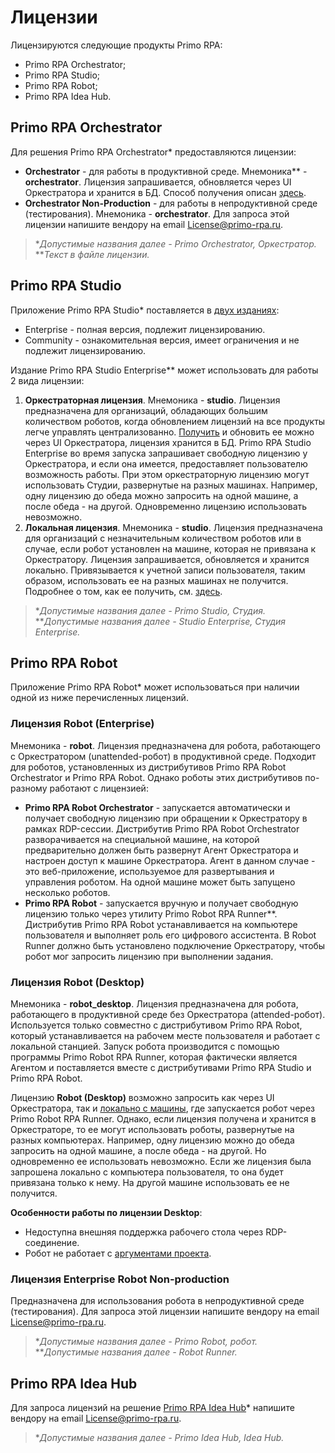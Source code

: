  # Лицензии

Лицензируются следующие продукты Primo RPA:
* Primo RPA Orchestrator;
* Primo RPA Studio;
* Primo RPA Robot;
* Primo RPA Idea Hub.

## Primo RPA Orchestrator

Для решения Primo RPA Orchestrator\* предоставляются лицензии:
* **Orchestrator** - для работы в продуктивной среде. Мнемоника\*\* - **orchestrator**. Лицензия запрашивается, обновляется через UI Оркестратора и хранится в БД. Способ получения описан [здесь](https://docs.primo-rpa.ru/primo-rpa/orchestrator/settings/licensing/new-license).
* **Orchestrator Non-Production** - для работы в непродуктивной среде (тестирования). Мнемоника - **orchestrator**. Для запроса этой лицензии напишите вендору на email License@primo-rpa.ru.

> \**Допустимые названия далее - Primo Orchestrator, Оркестратор.*\
> \*\**Текст в файле лицензии.*

## Primo RPA Studio

Приложение Primo RPA Studio\* поставляется в [двух изданиях](https://docs.primo-rpa.ru/primo-rpa/primo-studio/editions):
* Enterprise - полная версия, подлежит лицензированию.
* Community - ознакомительная версия, имеет ограничения и не подлежит лицензированию.

Издание Primo RPA Studio Enterprise\*\* может использовать для работы 2 вида лицензии:

1. **Оркестраторная лицензия**. Мнемоника - **studio**. Лицензия предназначена для организаций, обладающих большим количеством роботов, когда обновлением лицензий на все продукты легче управлять централизованно. [Получить](https://docs.primo-rpa.ru/primo-rpa/orchestrator/settings/licensing/new-license) и обновить ее можно через UI Оркестратора, лицензия хранится в БД. Primo RPA Studio Enterprise во время запуска запрашивает свободную лицензию у Оркестратора, и если она имеется, предоставляет пользователю возможность работы. При этом оркестраторную лицензию могут использовать Студии, развернутые на разных машинах. Например, одну лицензию до обеда можно запросить на одной машине, а после обеда - на другой. Одновременно лицензию использовать невозможно. 
2. **Локальная лицензия**. Мнемоника - **studio**. Лицензия предназначена для организаций с незначительным количеством роботов или в случае, если робот установлен на машине, которая не привязана к Оркестратору. Лицензия запрашивается, обновляется и хранится локально. Привязывается к учетной записи пользователя, таким образом, использовать ее на разных машинах не получится. Подробнее о том, как ее получить, см. [здесь](https://docs.primo-rpa.ru/primo-rpa/primo-studio/enterprise#lokalnaya-licenziya).

> \**Допустимые названия далее - Primo Studio, Студия.*\
> \*\**Допустимые названия далее - Studio Enterprise, Студия Enterprise.*

## Primo RPA Robot

Приложение Primo RPA Robot\* может использоваться при наличии одной из ниже перечисленных лицензий.

### Лицензия Robot (Enterprise)

Мнемоника - **robot**. Лицензия предназначена для робота, работающего с Оркестратором (unattended-робот) в продуктивной среде.  Подходит для роботов, установленных из дистрибутивов Primo RPA Robot Orchestrator и Primo RPA Robot. Однако роботы этих дистрибутивов по-разному работают с лицензией:

* **Primo RPA Robot Orchestrator** - запускается автоматически и получает свободную лицензию при обращении к Оркестратору в рамках RDP-сессии. Дистрибутив Primo RPA Robot Orchestrator разворачивается на специальной машине, на которой предварительно должен быть развернут Агент Оркестратора и настроен доступ к машине Оркестратора. Агент в данном случае - это веб-приложение, используемое для развертывания и управления роботом. На одной машине может быть запущено несколько роботов.
* **Primo RPA Robot** - запускается вручную и получает свободную лицензию только через утилиту Primo Robot RPA Runner\*\*. Дистрибутив Primo RPA Robot устанавливается на компьютере пользователя и выполняет роль его цифрового ассистента. В Robot Runner должно быть установлено подключение Оркестратору, чтобы робот мог запросить лицензию при выполнении задания.

### Лицензия Robot (Desktop)

Мнемоника - **robot_desktop**. Лицензия предназначена для робота, работающего в продуктивной среде без Оркестратора (attended-робот). Используется только совместно с дистрибутивом Primo RPA Robot, который устанавливается на рабочем месте пользователя и работает с локальной станцией. Запуск робота производится с помощью программы Primo Robot RPA Runner, которая фактически является Агентом и поставляется вместе с дистрибутивами Primo RPA Studio и Primo RPA Robot.

Лицензию **Robot (Desktop)** возможно запросить как через UI Оркестратора, так и [локально с машины](https://docs.primo-rpa.ru/primo-rpa/primo-robot/installation/registration-desktop), где запускается робот через Primo Robot RPA Runner. Однако, если лицензия получена и хранится в Оркестраторе, то ее могут использовать роботы, развернутые на разных компьютерах. Например, одну лицензию можно до обеда запросить на одной машине, а после обеда - на другой. Но одновременно ее использовать невозможно. Если же лицензия была запрошена локально с компьютера пользователя, то она будет привязана только к нему. На другой машине использовать ее не получится.

**Особенности работы по лицензии Desktop**:
*  Недоступна внешняя поддержка рабочего стола через RDP-соединение.
*  Робот не работает с [аргументами проекта](https://docs.primo-rpa.ru/primo-rpa/orchestrator/basics/tasks/orch-args). 
  
### Лицензия Enterprise Robot Non-production

Предназначена для использования робота в непродуктивной среде (тестирования). Для запроса этой лицензии напишите вендору на email License@primo-rpa.ru.

> \**Допустимые названия далее - Primo Robot, робот.*\
> \*\**Допустимые названия далее - Robot Runner.*

## Primo RPA Idea Hub

Для запроса лицензий на решение [Primo RPA Idea Hub](https://docs.primo-rpa.ru/primo-rpa/idea-hub/readme-installation)\* напишите вендору на email License@primo-rpa.ru.

> \**Допустимые названия далее - Primo Idea Hub, Idea Hub.*
